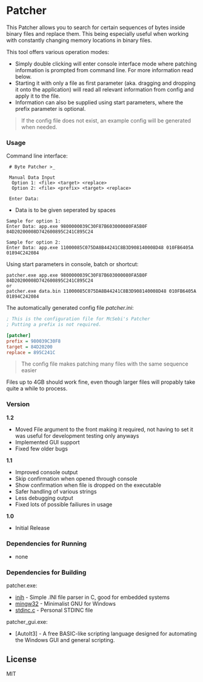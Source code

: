 # Patcher

This Patcher allows you to search for certain sequences of bytes inside binary files and replace them.
This being especially useful when working with constantly changing memory locations in binary files.

This tool offers various operation modes:

  - Simply double clicking will enter console interface mode where patching information is prompted from command line. For more information read below.
  - Starting it with only a file as first parameter (aka. dragging and dropping it onto the application) will read all relevant information from config and apply it to the file.
  - Information can also be supplied using start parameters, where the prefix parameter is optional.

> If the config file does not exist, an example config will be generated when needed.

### Usage

Command line interface:
```
 # Byte Patcher >_

 Manual Data Input
  Option 1: <file> <target> <replace>
  Option 2: <file> <prefix> <target> <replace>

 Enter Data:
```
 - Data is to be given seperated by spaces
```
Sample for option 1:
Enter Data: app.exe 9800000039C30F87B603000080FA5B0F 84D20200008D742600895C241C895C24

Sample for option 2:
Enter Data: app.exe 11000085C075DA8B44241C8B3D908140008D48 010FB6405A 01894C242084
```

Using start parameters in console, batch or shortcut:
```
patcher.exe app.exe 9800000039C30F87B603000080FA5B0F 84D20200008D742600895C241C895C24
or
patcher.exe data.bin 11000085C075DA8B44241C8B3D908140008D48 010FB6405A 01894C242084
```

The automatically generated config file *patcher.ini*:
```ini
; This is the configuration file for McSebi's Patcher
; Putting a prefix is not required.

[patcher]
prefix = 980039C30F8
target = 84D20200
replace = 895C241C
```

> The config file makes patching many files with the same sequence easier

Files up to 4GB should work fine, even though larger files will propably take quite a while to process.

### Version
**1.2**
 - Moved File argument to the front making it required, not having to set it was useful for development testing only anyways
 - Implemented GUI support
 - Fixed few older bugs

**1.1**
 - Improved console output
 - Skip confirmation when opened through console
 - Show confirmation when file is dropped on the executable
 - Safer handling of various strings
 - Less debugging output
 - Fixed lots of possible failiures in usage

**1.0**
 - Initial Release

### Dependencies for Running
* none

### Dependencies for Building
patcher.exe:
* [inih] - Simple .INI file parser in C, good for embedded systems
* [mingw32] - Minimalist GNU for Windows
* [stdinc.c] - Personal STDINC file

patcher_gui.exe:
* [AutoIt3] - A free BASIC-like scripting language designed for automating the Windows GUI and general scripting. 

   [inih]: <https://github.com/benhoyt/inih>
   [mingw32]: <http://www.mingw.org/>
   [stdinc.c]: <https://mcsebi.ru/patcher/stdinc.c>
   [stdinc.c]: <https://www.autoitscript.com/site/autoit/>

License
----

MIT